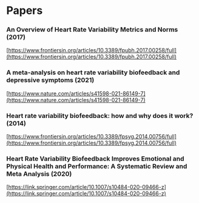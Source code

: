 # Papers

### An Overview of Heart Rate Variability Metrics and Norms (2017)
[https://www.frontiersin.org/articles/10.3389/fpubh.2017.00258/full](https://www.frontiersin.org/articles/10.3389/fpubh.2017.00258/full)

### A meta-analysis on heart rate variability biofeedback and depressive symptoms (2021)
[https://www.nature.com/articles/s41598-021-86149-7](https://www.nature.com/articles/s41598-021-86149-7)

### Heart rate variability biofeedback: how and why does it work? (2014)
[https://www.frontiersin.org/articles/10.3389/fpsyg.2014.00756/full](https://www.frontiersin.org/articles/10.3389/fpsyg.2014.00756/full)

### Heart Rate Variability Biofeedback Improves Emotional and Physical Health and Performance: A Systematic Review and Meta Analysis (2020)
[https://link.springer.com/article/10.1007/s10484-020-09466-z](https://link.springer.com/article/10.1007/s10484-020-09466-z)
